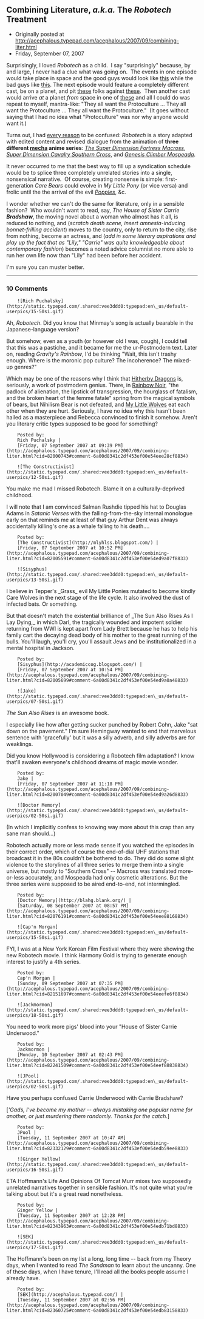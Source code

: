 ## Combining Literature, <em>a.k.a.</em> The <em>Robotech</em> Treatment

 * Originally posted at http://acephalous.typepad.com/acephalous/2007/09/combining-liter.html
 * Friday, September 07, 2007



Surprisingly, I loved _Robotech_ as a child.  I say "surprisingly" because, by and large, I never had a clue what was going on.  The events in one episode would take place in space and the good guys would look like [this](http://www.robotech.com/infopedia/mecha/viewmecha.php?id=4)[](http://www.robotech.com/infopedia/mecha/viewmecha.php?id=4) while the bad guys like [this](http://www.robotech.com/infopedia/mecha/viewmecha.php?id=34). The next episode would feature a completely different cast, be on a planet, and pit [these](http://www.robotech.com/infopedia/mecha/viewmecha.php?id=61) folks against [these](http://www.robotech.com/infopedia/mecha/viewmecha.php?id=26).  Then another cast would arrive _at_ a planet _from_ space in one of [these](http://www.robotech.com/infopedia/mecha/viewmecha.php?id=55) and all I could do was repeat to myself, mantra-like: "They all want the Protoculture ... They all want the Protoculture ... They all want the Protoculture."  (It goes without saying that I had no idea what "Protoculture" was nor why anyone would want it.)

Turns out, I had [every reason](http://en.wikipedia.org/wiki/Robotech#The\_original\_television\_series\_.281985.29) to be confused:
_Robotech_ is a story adapted with edited content and revised dialogue from the animation of **three different [mecha](http://en.wikipedia.org/wiki/Mecha) anime series**: _[The Super Dimension Fortress Macross](http://en.wikipedia.org/wiki/The\_Super\_Dimension\_Fortress\_Macross)_, _[Super Dimension Cavalry Southern Cross](http://en.wikipedia.org/wiki/Super\_Dimension\_Cavalry\_Southern\_Cross)_, and _[Genesis Climber Mospeada](http://en.wikipedia.org/wiki/Genesis\_Climber\_Mospeada)_.

It never occurred to me that the best way to fill up a syndication schedule would be to splice three completely unrelated stories into a single, nonsensical narrative.  Of course, creating nonsense is simple: first-generation _Care Bears_ could evolve in _My Little Pony_ (or vice versa) and frolic until the the arrival of the evil [_Popples_](http://www.popples.org/), &c.   

I wonder whether we can't do the same for literature, only in a sensible fashion?  Who wouldn't want to read, say, _The House of Sister Carrie **Bradshaw**_, the moving novel about a woman who almost has it all, is reduced to nothing, and (_scratch death scene, insert amnesia-inducing bonnet-frilling accident_) moves to the country, only to return to the city, rise from nothing, become an actress, and (_add in some literary aspirations and play up the fact that as "Lily," "Carrie" was quite knowledgeable about contemporary fashion_) becomes a noted advice columnist no more able to run her own life now than "Lily" had been before her accident.

I'm sure you can muster better.  

		

* * *

### 10 Comments 

		

                
[]()

	

		![Rich Puchalsky](http://static.typepad.com/.shared:vee3ddd0:typepad:en\_us/default-userpics/15-50si.gif)
	

	

		

Ah, _Robotech_.  Did you know that Minmay's song is actually bearable in the Japanese-language version?  

But somehow, even as a youth (or however old I was, cough), I could tell that this was a pastiche, and it became for me the ur-Postmodern text.  Later on, reading _Gravity's Rainbow_, I'd be thinking "Wait, this isn't trashy enough.  Where is the moronic pop culture?  The incoherence?  The mixed-up genres?"

Which may be one of the reasons why I think that [Hitherby Dragons](http://imago.hitherby.com/) is, seriously, a work of postmodern genius.  There, in [Rainbow Noir](http://imago.hitherby.com/archives/000093.php),  "the padlock of alienation, the lipstick of transgression, the hourglass of fatalism, and the broken heart of the femme fatale" spring from the magical symbols of bears, but Nihilism Bear is not defeated, and [My Little Wolves](http://imago.hitherby.com/?p=553) eat each other when they are hurt.  Seriously, I have no idea why this hasn't been hailed as a masterpiece and Rebecca convinced to finish it somehow.  Aren't you literary critic types supposed to be good for something?

	

		Posted by:
		Rich Puchalsky |
		[Friday, 07 September 2007 at 09:39 PM](http://acephalous.typepad.com/acephalous/2007/09/combining-liter.html?cid=82000743#comment-6a00d8341c2df453ef00e54eee28cf8834)

[]()

	

		![The Constructivist](http://static.typepad.com/.shared:vee3ddd0:typepad:en\_us/default-userpics/12-50si.gif)
	

	

		

You make me mad I missed Robotech.  Blame it on a culturally-deprived childhood.

I will note that I am convinced Salman Rushdie tipped his hat to Douglas Adams in _Satanic Verses_ with the falling-from-the-sky internal monologue early on that reminds me at least of that guy Arthur Dent was always accidentally killing's one as a whale falling to his death....

	

		Posted by:
		[The Constructivist](http://mlyhlss.blogspot.com/) |
		[Friday, 07 September 2007 at 10:52 PM](http://acephalous.typepad.com/acephalous/2007/09/combining-liter.html?cid=82005591#comment-6a00d8341c2df453ef00e54ed9a07f8833)

[]()

	

		![Sisyphus](http://static.typepad.com/.shared:vee3ddd0:typepad:en\_us/default-userpics/13-50si.gif)
	

	

		

I believe in Tepper's \_Grass\_ evil My Little Ponies mutated to become kindly Care Wolves in the next stage of the life cycle. It also involved the dust of infected bats. Or something.  

But that doesn't match the existential brilliance of \_The Sun Also Rises As I Lay Dying,\_ in which Darl, the tragically wounded and impotent soldier returning from WWI is kept apart from Lady Brett because he has to help his family cart the decaying dead body of his mother to the great running of the bulls. You'll laugh, you'll cry, you'll assault Jews and be institutionalized in a mental hospital in Jackson.

	

		Posted by:
		[Sisyphus](http://academiccog.blogspot.com/) |
		[Friday, 07 September 2007 at 10:54 PM](http://acephalous.typepad.com/acephalous/2007/09/combining-liter.html?cid=82005699#comment-6a00d8341c2df453ef00e54ed9a0a48833)

[]()

	

		![Jake](http://static.typepad.com/.shared:vee3ddd0:typepad:en\_us/default-userpics/07-50si.gif)
	

	

		

_The Sun Also Rises_ is an awesome book.

I especially like how after getting sucker punched by Robert Cohn, Jake "sat down on the pavement." I'm sure Hemingway wanted to end that marvelous sentence with 'gracefully' but it was a silly adverb, and silly adverbs are for weaklings. 

Did you know Hollywood is considering a Robotech film adaptation? I know that'll awaken everyone's childhood dreams of magic movie wonder.

	

		Posted by:
		Jake |
		[Friday, 07 September 2007 at 11:18 PM](http://acephalous.typepad.com/acephalous/2007/09/combining-liter.html?cid=82007049#comment-6a00d8341c2df453ef00e54ed9a26d8833)

[]()

	

		![Doctor Memory](http://static.typepad.com/.shared:vee3ddd0:typepad:en\_us/default-userpics/02-50si.gif)
	

	

		

(In which I implicitly confess to knowing way more about this crap than any sane man should...)

Robotech actually more or less made sense if you watched the episodes in their correct order, which of course the end-of-dial UHF stations that broadcast it in the 80s couldn't be bothered to do.  They did do some slight violence to the storylines of all three series to merge them into a single universe, but mostly to "Southern Cross" -- Macross was translated more-or-less accurately, and Mospeada had only cosmetic alterations.  But the three series were supposed to be aired end-to-end, not intermingled.

	

		Posted by:
		[Doctor Memory](http://blahg.blank.org/) |
		[Saturday, 08 September 2007 at 08:57 PM](http://acephalous.typepad.com/acephalous/2007/09/combining-liter.html?cid=82076191#comment-6a00d8341c2df453ef00e54eee88168834)

[]()

	

		![Cap'n Morgan](http://static.typepad.com/.shared:vee3ddd0:typepad:en\_us/default-userpics/15-50si.gif)
	

	

		

FYI, I was at a New York Korean Film Festival where they were showing the new Robotech movie.  I think Harmony Gold is trying to generate enough interest to justify a 4th series.

	

		Posted by:
		Cap'n Morgan |
		[Sunday, 09 September 2007 at 07:35 PM](http://acephalous.typepad.com/acephalous/2007/09/combining-liter.html?cid=82151697#comment-6a00d8341c2df453ef00e54eeefe6f8834)

[]()

	

		![Jackmormon](http://static.typepad.com/.shared:vee3ddd0:typepad:en\_us/default-userpics/18-50si.gif)
	

	

		

You need to work more pigs' blood into your "House of Sister Carrie Underwood."

	

		Posted by:
		Jackmormon |
		[Monday, 10 September 2007 at 02:43 PM](http://acephalous.typepad.com/acephalous/2007/09/combining-liter.html?cid=82241509#comment-6a00d8341c2df453ef00e54eef88838834)

[]()

	

		![JPool](http://static.typepad.com/.shared:vee3ddd0:typepad:en\_us/default-userpics/02-50si.gif)
	

	

		

Have you perhaps confused Carrie Underwood with Carrie Bradshaw?

[_'Gads, I've become my mother -- always mistaking one popular name for another, or just murdering them randomly.  Thanks for the catch._]

	

		Posted by:
		JPool |
		[Tuesday, 11 September 2007 at 10:47 AM](http://acephalous.typepad.com/acephalous/2007/09/combining-liter.html?cid=82332129#comment-6a00d8341c2df453ef00e54edb59ee8833)

[]()

	

		![Ginger Yellow](http://static.typepad.com/.shared:vee3ddd0:typepad:en\_us/default-userpics/16-50si.gif)
	

	

		

ETA Hoffmann's Life And Opinions Of Tomcat Murr mixes two supposedly unrelated narratives together in sensible fashion. It's not quite what you're talking about but it's a great read nonetheless.

	

		Posted by:
		Ginger Yellow |
		[Tuesday, 11 September 2007 at 12:28 PM](http://acephalous.typepad.com/acephalous/2007/09/combining-liter.html?cid=82343963#comment-6a00d8341c2df453ef00e54edb71bd8833)

[]()

	

		![SEK](http://static.typepad.com/.shared:vee3ddd0:typepad:en\_us/default-userpics/17-50si.gif)
	

	

		

The Hoffmann's been on my list a long, long time -- back from my Theory days, when I wanted to read _The Sandman_ to learn about the uncanny.  One of these days, when I have tenure, I'll read all the books people assume I already have.

	

		Posted by:
		[SEK](http://acephalous.typepad.com/) |
		[Tuesday, 11 September 2007 at 02:56 PM](http://acephalous.typepad.com/acephalous/2007/09/combining-liter.html?cid=82360725#comment-6a00d8341c2df453ef00e54edb83158833)

		

        